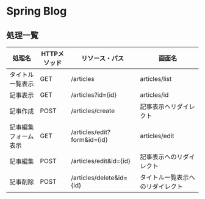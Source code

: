 # Spring Blog

## 処理一覧

|処理名|HTTPメソッド|リソース・パス|画面名|
|-|-|-|-|
|タイトル一覧表示|GET|/articles|articles/list|
|記事表示|GET|/articles?id={id}|articles/id|
|記事作成|POST|/articles/create|記事表示へリダイレクト|
|記事編集フォーム表示|GET|/articles/edit?form&id={id}|articles/edit|
|記事編集|POST|/articles/edit&id={id}|記事表示へのリダイレクト|
|記事削除|POST|/articles/delete&id={id}|タイトル一覧表示へのリダイレクト|
